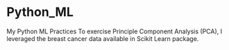 # Python_ML
My Python ML Practices
To exercise Principle Component Analysis (PCA), I leveraged the breast cancer data available in Scikit Learn package. 
